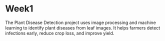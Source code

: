 # Week1
The Plant Disease Detection project uses image processing and machine learning to identify plant diseases from leaf images. It helps farmers detect infections early, reduce crop loss, and improve yield.
